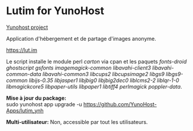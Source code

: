 Lutim for YunoHost
==================

[Yunohost project](https://yunohost.org/#/)

Application d'hébergement et de partage d'images anonyme.

https://lut.im

Le script installe le module perl *carton* via cpan et les paquets *fonts-droid* *ghostscript* *gsfonts* *imagemagick-common* *libavahi-client3* *libavahi-common-data* *libavahi-common3* *libcups2* *libcupsimage2* *libgs9* *libgs9-common* *libijs-0.35* *libjasper1* *libjbig0* *libjbig2dec0* *liblcms2-2* *liblqr-1-0* *libmagickcore5* *libpaper-utils* *libpaper1* *libtiff4* *perlmagick* *poppler-data*.

**Mise à jour du package:**  
sudo yunohost app upgrade -u https://github.com/YunoHost-Apps/lutim_ynh

**Multi-utilisateur:** Non, accessible par tout les utilisateurs.

